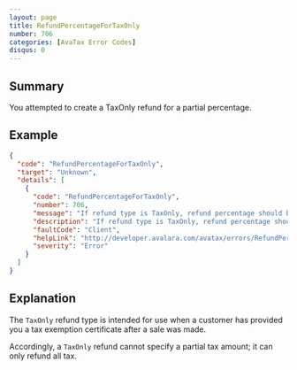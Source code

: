 ```yaml
---
layout: page
title: RefundPercentageForTaxOnly
number: 706
categories: [AvaTax Error Codes]
disqus: 0
---
```


## Summary

You attempted to create a TaxOnly refund for a partial percentage.

## Example

```json
{
  "code": "RefundPercentageForTaxOnly",
  "target": "Unknown",
  "details": [
    {
      "code": "RefundPercentageForTaxOnly",
      "number": 706,
      "message": "If refund type is TaxOnly, refund percentage should be null",
      "description": "If refund type is TaxOnly, refund percentage should be null.",
      "faultCode": "Client",
      "helpLink": "http://developer.avalara.com/avatax/errors/RefundPercentageForTaxOnly",
      "severity": "Error"
    }
  ]
}
```

## Explanation

The `TaxOnly` refund type is intended for use when a customer has provided you a tax exemption certificate after a sale was made.

Accordingly, a `TaxOnly` refund cannot specify a partial tax amount; it can only refund all tax.
